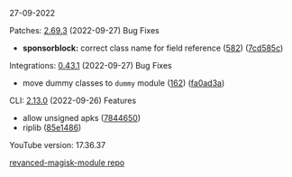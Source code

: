 27-09-2022

Patches:   [2.69.3](https://github.com/revanced/revanced-patches/compare/v2.69.2...v2.69.3) (2022-09-27)
 Bug Fixes
* **sponsorblock:** correct class name for field reference ([582](https://github.com/revanced/revanced-patches/issues/582)) ([7cd585c](https://github.com/revanced/revanced-patches/commit/7cd585cd78e284a82cee17d09f8049f0a5cdf2e8))

Integrations:   [0.43.1](https://github.com/revanced/revanced-integrations/compare/v0.43.0...v0.43.1) (2022-09-27)
 Bug Fixes
* move dummy classes to `dummy` module ([162](https://github.com/revanced/revanced-integrations/issues/162)) ([fa0ad3a](https://github.com/revanced/revanced-integrations/commit/fa0ad3a57b437bfc2d34062ac54e56b6900bafab))

CLI:   [2.13.0](https://github.com/j-hc/revanced-cli/compare/v2.12.0...v2.13.0) (2022-09-26)
 Features
* allow unsigned apks ([7844650](https://github.com/j-hc/revanced-cli/commit/7844650013854cc70a7391f3a8507633d9a2eb42))
* riplib ([85e1486](https://github.com/j-hc/revanced-cli/commit/85e148651d2cd21837299f56176d4a8efd527a83))


YouTube version: 17.36.37

[revanced-magisk-module repo](https://github.com/vuongvan/magisk-module)
